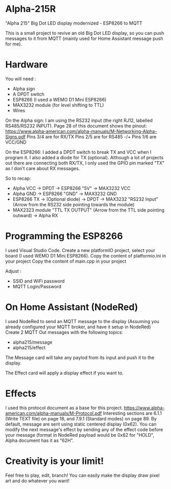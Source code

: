 # Alpha-215R
"Alpha 215" Big Dot LED display modernized - ESP8266 to MQTT

This is a small project to revive an old Big Dot LED display, so you can push messages to it from MQTT (mainly used for Home Assistant message push for me).

# Hardware
You will need :
- Alpha sign
- A DPDT switch
- ESP8266 (I used a WEMO D1 Mini ESP8266)
- MAX3232 module (for level shifting to TTL)
- Wires

On the Alpha sign:
I am using the RS232 input (the right RJ12, labelled RS485/RS232 INPUT).
Page 28 of this document shows the pinout: https://www.alpha-american.com/alpha-manuals/M-Networking-Alpha-Signs.pdf
Pins 3/4 are for RX/TX
Pins 2/5 are for RS485 -/+
Pins 1/6 are VCC/GND

On the ESP8266:
I added a DPDT switch to break TX and VCC when I program it. I also added a diode for TX (optional).
Although a lot of projects out there are connecting both RX/TX, I only used the GPIO pin marked "TX" as I don't care about RX messages.

So to recap:
- Alpha VCC -> DPDT -> ESP8266 "5V" -> MAX3232 VCC
- Alpha GND -> ESP8266 "GND" -> MAX3232 GND
- ESP8266 TX -> (Optional diode) -> DPDT -> MAX3232 "RS232 Input" (Arrow from the RS232 side pointing towards the module)
- MAX2323 module "TTL TX OUTPUT" (Arrow from the TTL side pointing outward) -> Alpha RX 

# Programming the ESP8266
I used Visual Studio Code.
Create a new platformIO project, select your board (I used WEMO D1 Mini ESP8266).
Copy the content of platformio.ini in your project
Copy the content of main.cpp in your project

Adjust :
- SSID and WiFi password
- MQTT Login/Password

# On Home Assistant (NodeRed)
I used NodeRed to send an MQTT message to the display (Assuming you already configured your MQTT broker, and have it setup in NodeRed)
Create 2 MQTT Out messages with the following topics:
- alpha215/message
- alpha215/effect

The Message card will take any paylod from its input and push it to the display.

The Effect card will apply a display effect if you want to.

# Effects
I used this protocol document as a base for this project.
https://www.alpha-american.com/alpha-manuals/M-Protocol.pdf
Interesting sections are 6.1.1 (Write TEXT file) on page 18, and 7.9.1 (Standard modes) on page 89.
By default, message are sent using static centered display (0x62).
You can modify the next message's effect by sending any of the effect code before your message (format in NodeRed payload would be 0x62 for "HOLD", Alpha document has it as "62H".

# Creativity is your limit!
Feel free to play, edit, branch!
You can easily make the display draw pixel art and do whatever you want!
